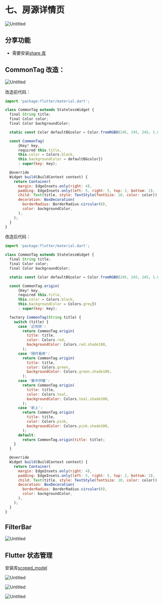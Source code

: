 # 七、房源详情页

![Untitled](https://s3-us-west-2.amazonaws.com/secure.notion-static.com/f7d7e7c0-299e-4b06-a11d-4c05e1b27cc5/Untitled.png)

## 分享功能

- 需要安装[share 库](https://pub.flutter-io.cn/packages/share)

## CommonTag 改造：

![Untitled](https://s3-us-west-2.amazonaws.com/secure.notion-static.com/db48902f-79bd-4e7b-9060-e6d9952b7dbb/Untitled.png)

改造前代码：

```js
import 'package:flutter/material.dart';

class CommonTag extends StatelessWidget {
  final String title;
  final Color color;
  final Color backgroundColor;

  static const Color defaultBGcolor = Color.fromRGBO(245, 245, 245, 1.0);

  const CommonTag(
      {Key? key,
      required this.title,
      this.color = Colors.black,
      this.backgroundColor = defaultBGcolor})
      : super(key: key);

  @override
  Widget build(BuildContext context) {
    return Container(
      margin: EdgeInsets.only(right: 4),
      padding: EdgeInsets.only(left: 5, right: 5, top: 2, bottom: 2),
      child: Text(title, style: TextStyle(fontSize: 10, color: color)),
      decoration: BoxDecoration(
        borderRadius: BorderRadius.circular(8),
        color: backgroundColor,
      ),
    );
  }
}
```

改造后代码：

```js
import 'package:flutter/material.dart';

class CommonTag extends StatelessWidget {
  final String title;
  final Color color;
  final Color backgroundColor;

  static const Color defaultBGcolor = Color.fromRGBO(245, 245, 245, 1.0);

  const CommonTag.origin(
      {Key? key,
      required this.title,
      this.color = Colors.black,
      this.backgroundColor = Colors.grey})
      : super(key: key);

  factory CommonTag(String title) {
    switch (title) {
      case '近地铁':
        return CommonTag.origin(
          title: title,
          color: Colors.red,
          backgroundColor: Colors.red.shade100,
        );
      case '随时看房':
        return CommonTag.origin(
          title: title,
          color: Colors.green,
          backgroundColor: Colors.green.shade100,
        );
      case '集中供暖':
        return CommonTag.origin(
          title: title,
          color: Colors.teal,
          backgroundColor: Colors.teal.shade100,
        );
      case '新上':
        return CommonTag.origin(
          title: title,
          color: Colors.pink,
          backgroundColor: Colors.pink.shade100,
        );
      default:
        return CommonTag.origin(title: title);
    }
  }

  @override
  Widget build(BuildContext context) {
    return Container(
      margin: EdgeInsets.only(right: 4),
      padding: EdgeInsets.only(left: 5, right: 5, top: 2, bottom: 2),
      child: Text(title, style: TextStyle(fontSize: 10, color: color)),
      decoration: BoxDecoration(
        borderRadius: BorderRadius.circular(8),
        color: backgroundColor,
      ),
    );
  }
}
```

## FilterBar

![Untitled](https://s3-us-west-2.amazonaws.com/secure.notion-static.com/407cc847-9711-411c-b985-11a8ae35bb43/Untitled.png)

## Flutter 状态管理

安装库[scoped_model](https://pub.flutter-io.cn/packages/scoped_model/example)

![Untitled](https://s3-us-west-2.amazonaws.com/secure.notion-static.com/6d0735ac-3e19-401c-a024-e5f674e43857/Untitled.png)

![Untitled](https://s3-us-west-2.amazonaws.com/secure.notion-static.com/9a43615b-09d3-4b48-932a-6b86365261fc/Untitled.png)

![Untitled](https://s3-us-west-2.amazonaws.com/secure.notion-static.com/fac92a0b-a355-4a16-aa63-a1219626ef54/Untitled.png)
